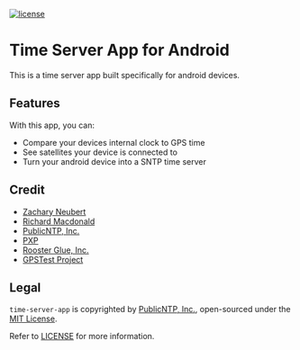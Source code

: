 [![license](https://img.shields.io/github/license/mashape/apistatus.svg)]()
# Time Server App for Android
This is a time server app built specifically for android devices. 

## Features
With this app, you can:
- Compare your devices internal clock to GPS time
- See satellites your device is connected to
- Turn your android device into a SNTP time server

## Credit
- [Zachary Neubert](https://github.com/ZacNeubert)
- [Richard Macdonald](https://github.com/thewidgetsmith)
- [PublicNTP, Inc.](https://publicntp.org)
- [PXP](https://pxp200.com)
- [Rooster Glue, Inc.](https://roosterglue.com)
- [GPSTest Project](https://github.com/barbeau/gpstest/wiki)

## Legal
`time-server-app` is copyrighted by [PublicNTP, Inc.](https://publicntp.org), 
open-sourced under the [MIT License](https://en.wikipedia.org/wiki/MIT_License). 

Refer to 
[LICENSE](https://github.com/PublicNTP/time-server-app/blob/master/LICENSE) 
for more information.
